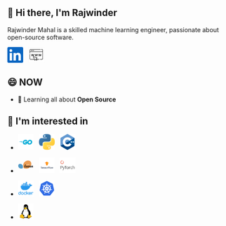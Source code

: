 ## 👋 Hi there, I'm Rajwinder

Rajwinder Mahal is a skilled machine learning engineer, passionate about open-source software.

<code><a href="https://www.linkedin.com/in/mahalrajwinder/" target="_blank"><img alt="Rajwinder Mahal | LinkedIn" height="36" src="./assets/linkedin.svg" /></a></code>
&nbsp;&nbsp;<code><a href="https://www.mahal.dev" target="_blank"><img alt="Rajwinder Mahal | RSM website" height="36" src="./assets/www.jpg" /></a></code>

## 😄 NOW

- 🌱 Learning all about **Open Source**

## 👀 I'm interested in

- <code><a href="https://github.com/topics/go" target="_blank"><img height="36" src="./assets/go.png"></a></code>
&nbsp;&nbsp;<code><a href="https://github.com/topics/python" target="_blank"><img height="36" src="./assets/python.png"></a></code>
&nbsp;&nbsp;<code><a href="https://github.com/topics/cpp" target="_blank"><img height="36" src="./assets/cpp.png"></a></code>

- <code><a href="https://github.com/topics/scikit-learn" target="_blank"><img height="36" src="./assets/scikit-learn.png"></a></code>
&nbsp;&nbsp;<code><a href="https://github.com/topics/tensorflow" target="_blank"><img height="36" src="./assets/tensorflow.png"></a></code>
&nbsp;&nbsp;<code><a href="https://github.com/topics/pytorch" target="_blank"><img height="36" src="./assets/pytorch.png"></a></code>

- <code><a href="https://github.com/topics/docker" target="_blank"><img height="36" src="./assets/docker.png"></a></code>
&nbsp;&nbsp;<code><a href="https://github.com/topics/kubernetes" target="_blank"><img height="36" src="./assets/kubernetes.png"></a></code>

- <code><a href="https://github.com/topics/linux" target="_blank"><img height="36" src="./assets/linux.png"></a></code>
